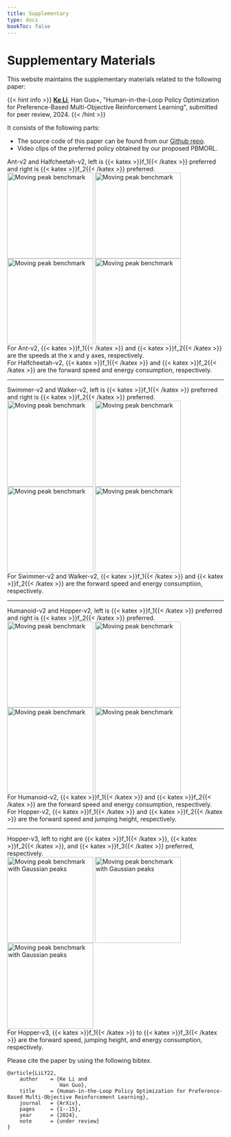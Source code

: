 ```yaml
---
title: Supplementary
type: docs
bookToc: false
---
```


# Supplementary Materials

<link rel="stylesheet" href="/academicons/academicons-1.9.0/css/academicons.min.css"/>
<link rel="stylesheet" href="https://maxcdn.bootstrapcdn.com/font-awesome/4.4.0/css/font-awesome.min.css">
<head>
<script src='https://kit.fontawesome.com/a076d05399.js' crossorigin='anonymous'></script>
<link rel="stylesheet" href="https://fonts.googleapis.com/icon?family=Material+Icons">
<link rel="stylesheet" href="https://cdnjs.cloudflare.com/ajax/libs/font-awesome/4.7.0/css/font-awesome.min.css">
</head>

This website maintains the supplementary materials related to the following paper:

{{< hint info >}}
**<ins>Ke Li</ins>**, Han Guo+, "Human-in-the-Loop Policy Optimization for Preference-Based Multi-Objective Reinforcement Learning", submitted for peer review, 2024.
{{< /hint >}}

It consists of the following parts:
- The source code of this paper can be found from our <i class='fa fa-github-square' style='font-size:19px'></i> [Github repo](https://github.com/COLA-Laboratory/pbmorl).
- Video clips of the preferred policy obtained by our proposed PBMORL.
<div align="left">
Ant-v2 and Halfcheetah-v2, left is {{< katex >}}f_1{{< /katex >}} preferred and right is {{< katex >}}f_2{{< /katex >}} preferred.<br>
<img src="/media/gifs/pbmorl/antprefer1.gif" width = "200px" align=center title="Moving peak benchmark" />
<img src="/media/gifs/pbmorl/antprefer2.gif" width = "200px" align=center title="Moving peak benchmark" />
<img src="/media/gifs/pbmorl/halfcheetahprefer1.gif" width = "200px" align=center title="Moving peak benchmark" />
<img src="/media/gifs/pbmorl/halfcheetahprefer2.gif" width = "200px" align=center title="Moving peak benchmark" /><br>
<i class='fa fa-commenting' style='font-size:16px'></i> For Ant-v2, {{< katex >}}f_1{{< /katex >}} and {{< katex >}}f_2{{< /katex >}} are the speeds at the x and y axes, respectively.<br>
<i class='fa fa-commenting' style='font-size:16px'></i> For Halfcheetah-v2, {{< katex >}}f_1{{< /katex >}} and {{< katex >}}f_2{{< /katex >}} are the forward speed and energy consumption, respectively.

---

Swimmer-v2 and Walker-v2, left is {{< katex >}}f_1{{< /katex >}} preferred and right is {{< katex >}}f_2{{< /katex >}} preferred.<br>
<img src="/media/gifs/pbmorl/swimmerprefer1.gif" width = "200px" align=center title="Moving peak benchmark" />
<img src="/media/gifs/pbmorl/swimmerprefer2.gif" width = "200px" align=center title="Moving peak benchmark" />
<img src="/media/gifs/pbmorl/walkerprefer1.gif" width = "200px" align=center title="Moving peak benchmark" />
<img src="/media/gifs/pbmorl/walkerprefer2.gif" width = "200px" align=center title="Moving peak benchmark" /><br>
<i class='fa fa-commenting' style='font-size:16px'></i> For Swimmer-v2 and Walker-v2, {{< katex >}}f_1{{< /katex >}} and {{< katex >}}f_2{{< /katex >}} are the forward speed and energy consumption, respectively.

---

Humanoid-v2 and Hopper-v2, left is {{< katex >}}f_1{{< /katex >}} preferred and right is {{< katex >}}f_2{{< /katex >}} preferred.<br>
<img src="/media/gifs/pbmorl/humanoidprefer1.gif" width = "200px" align=center title="Moving peak benchmark" />
<img src="/media/gifs/pbmorl/humanoidprefer2.gif" width = "200px" align=center title="Moving peak benchmark" />
<img src="/media/gifs/pbmorl/hopperprefer1.gif" width = "200px" align=center title="Moving peak benchmark" />
<img src="/media/gifs/pbmorl/hopperprefer2.gif" width = "200px" align=center title="Moving peak benchmark" /><br>
<i class='fa fa-commenting' style='font-size:16px'></i> For Humanoid-v2, {{< katex >}}f_1{{< /katex >}} and {{< katex >}}f_2{{< /katex >}} are the forward speed and energy consumption, respectively.<br>
<i class='fa fa-commenting' style='font-size:16px'></i> For Hopper-v2, {{< katex >}}f_1{{< /katex >}} and {{< katex >}}f_2{{< /katex >}} are the forward speed and jumping height, respectively.

---

Hopper-v3, left to right are {{< katex >}}f_1{{< /katex >}}, {{< katex >}}f_2{{< /katex >}}, and {{< katex >}}f_3{{< /katex >}} preferred, respectively.<br>
<img src="/media/gifs/pbmorl/hopper3prefer1.gif" width = "200px" align=center title="Moving peak benchmark with Gaussian peaks" />
<img src="/media/gifs/pbmorl/hopper3prefer2.gif" width = "200px" align=center title="Moving peak benchmark with Gaussian peaks" />
<img src="/media/gifs/pbmorl/hopper3prefer3.gif" width = "200px" align=center title="Moving peak benchmark with Gaussian peaks" /><br>
<i class='fa fa-commenting' style='font-size:16px'></i> For Hopper-v3, {{< katex >}}f_1{{< /katex >}} to {{< katex >}}f_3{{< /katex >}} are the forward speed, jumping height, and energy consumption, respectively.
</div>

Please cite the paper by using the following bibtex.
```
@article{LiLY22,
    author    = {Ke Li and
                 Han Guo},
    title     = {Human-in-the-Loop Policy Optimization for Preference-Based Multi-Objective Reinforcement Learning},
    journal   = {ArXiv},
    pages     = {1--15},
    year      = {2024},
    note      = {under review}
}
```
